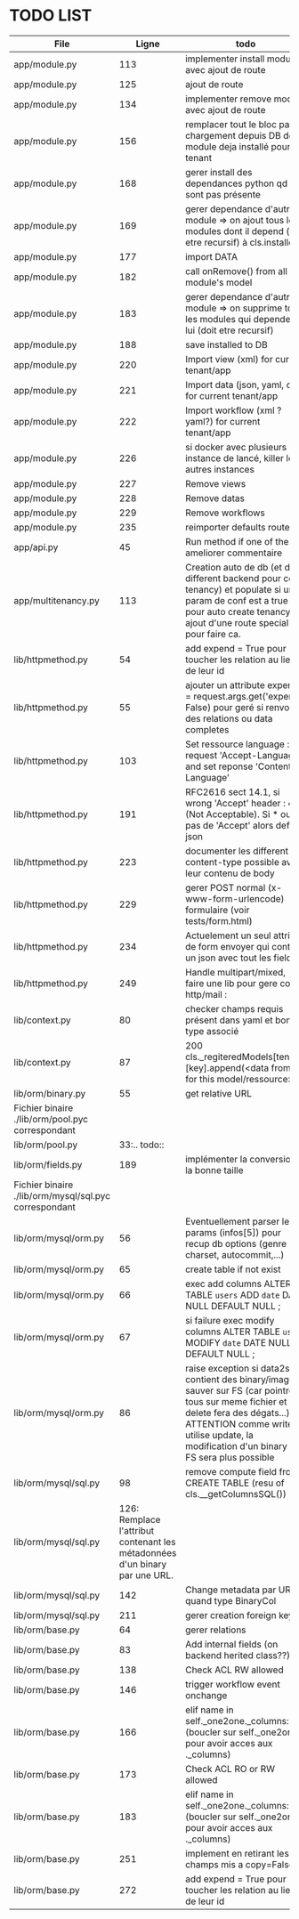 # TODO LIST

|File|Ligne|todo|
|----|-----|----|
|app/module.py|113| implementer install module avec ajout de route|
|app/module.py|125| ajout de route|
|app/module.py|134| implementer remove module avec ajout de route|
|app/module.py|156| remplacer tout le bloc pas chargement depuis DB des module deja installé pour ce tenant|
|app/module.py|168| gerer install des dependances python qd elle sont pas présente|
|app/module.py|169| gerer dependance d'autre module => on ajout tous les modules dont il depend (doit etre recursif) à cls.installed|
|app/module.py|177| import DATA|
|app/module.py|182| call onRemove() from all module's model|
|app/module.py|183| gerer dependance d'autre module => on supprime tous les modules qui depende de lui (doit etre recursif)|
|app/module.py|188| save installed to DB|
|app/module.py|220| Import view (xml) for current tenant/app|
|app/module.py|221| Import data (json, yaml, csv) for current tenant/app|
|app/module.py|222| Import workflow (xml ? yaml?) for current tenant/app|
|app/module.py|226| si docker avec plusieurs instance de lancé, killer les autres instances|
|app/module.py|227| Remove views|
|app/module.py|228| Remove datas|
|app/module.py|229| Remove workflows|
|app/module.py|235| reimporter defaults routes|
|app/api.py|45|Run method if one of the  ameliorer commentaire|
|app/multitenancy.py|113| Creation auto de db (et des different backend pour ce tenancy) et populate si un param de conf est a true pour auto create tenancy et ajout d'une route special pour faire ca.|
|lib/httpmethod.py|54| add expend = True pour toucher les relation au lieux de leur id|
|lib/httpmethod.py|55| ajouter un attribute expend = request.args.get('expend', False) pour geré si renvoi url des relations ou data completes|
|lib/httpmethod.py|103| Set ressource language : request 'Accept-Language' and set reponse 'Content-Language'|
|lib/httpmethod.py|191| RFC2616 sect 14.1, si wrong 'Accept' header : 406 (Not Acceptable). Si * ou pas de 'Accept' alors default json|
|lib/httpmethod.py|223| documenter les different content-type possible avec leur contenu de body|
|lib/httpmethod.py|229| gerer POST normal (x-www-form-urlencode) formulaire (voir tests/form.html)|
|lib/httpmethod.py|234| Actuelement un seul attribut de form envoyer qui contient un json avec tout les fields :|
|lib/httpmethod.py|249| Handle multipart/mixed, faire une lib pour gere corp http/mail :|
|lib/context.py|80| checker champs requis présent dans yaml et bon type associé|
|lib/context.py|87|200 cls._regiteredModels[tenant][key].append(<data from DB for this model/ressource>)|
|lib/orm/binary.py|55| get relative URL|
Fichier binaire ./lib/orm/pool.pyc correspondant|
|lib/orm/pool.py|33:.. todo::|
|lib/orm/fields.py|189| implémenter la conversion à la bonne taille|
Fichier binaire ./lib/orm/mysql/sql.pyc correspondant|
|lib/orm/mysql/orm.py|56| Eventuellement parser les params (infos[5]) pour recup db options (genre charset, autocommit,...)|
|lib/orm/mysql/orm.py|65| create table if not exist|
|lib/orm/mysql/orm.py|66| exec add columns ALTER TABLE `users` ADD `date` DATE NULL DEFAULT NULL ;|
|lib/orm/mysql/orm.py|67| si failure exec modify columns ALTER TABLE `users` MODIFY `date` DATE NULL DEFAULT NULL ;|
|lib/orm/mysql/orm.py|86| raise exception si data2save contient des binary/image sauver sur FS (car pointrons tous sur meme fichier et delete fera des dégats...) ATTENTION comme write utilise update, la modification d'un binary sur FS sera plus possible|
|lib/orm/mysql/sql.py|98| remove compute field from CREATE TABLE (resu of cls.__getColumnsSQL())|
|lib/orm/mysql/sql.py|126:         Remplace l'attribut contenant les métadonnées d'un binary par une URL.|
|lib/orm/mysql/sql.py|142| Change metadata par URL quand type BinaryCol|
|lib/orm/mysql/sql.py|211| gerer creation foreign key|
|lib/orm/base.py|64| gerer relations|
|lib/orm/base.py|83| Add internal fields (on backend herited class??)|
|lib/orm/base.py|138| Check ACL RW allowed|
|lib/orm/base.py|146| trigger workflow event onchange|
|lib/orm/base.py|166| elif name in self._one2one._columns: (boucler sur self._one2one pour avoir acces aux ._columns)|
|lib/orm/base.py|173| Check ACL RO or RW allowed|
|lib/orm/base.py|183| elif name in self._one2one._columns: (boucler sur self._one2one pour avoir acces aux ._columns)|
|lib/orm/base.py|251| implement en retirant les champs mis a copy=False|
|lib/orm/base.py|272| add expend = True pour toucher les relation au lieux de leur id|
